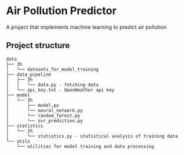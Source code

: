 # Air Pollution Predictor
A project that implements machine learning to predict air pollution

## Project structure
```
data
├── 3h
│   └── datasets_for_model_training
├── data_pipeline
│   ├── 3h
│   │   └── data.py - fetching data
│   └── api_key.txt - OpenWeather api key
├── model
│   └── 3h
│       ├── model.py
│       └── neural_network.py
│       └── random_forest.py
│       └── svr_prediction.py
├── statistics
│   └── 3h
│       └── statistics.py - statistical analysis of training data
└── utils
    └── utilities for model training and data processing
```
